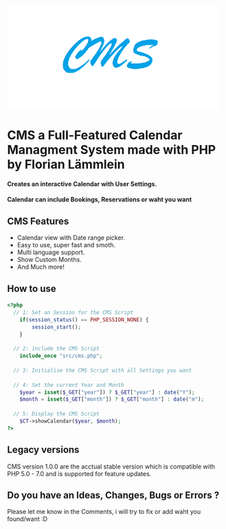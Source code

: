 ![CMS](cms.png)
# CMS a Full-Featured Calendar Managment System made with PHP by Florian Lämmlein
#### Creates an interactive Calendar with User Settings.
#### Calendar can include Bookings, Reservations or waht you want

## CMS Features
- Calendar view with Date range picker.
- Easy to use, super fast and smoth.
- Multi language support.
- Show Custom Months.
- And Much more!

## How to use
```php
<?php
  // 1: Set an Session for the CMS Script
    if(session_status() == PHP_SESSION_NONE) {
        session_start();
    }

  // 2: include the CMS Script
    include_once "src/cms.php";
  
  // 3: Initialise the CMS Script with all Settings you want
  
  // 4: Set the current Year and Month
    $year = isset($_GET["year"]) ? $_GET["year"] : date("Y");
    $month = isset($_GET["month"]) ? $_GET["month"] : date("m");
    
  // 5: Display the CMS Script
    $CT->showCalendar($year, $month);
?>
```

## Legacy versions
CMS version 1.0.0 are the acctual stable version which is compatible with PHP 5.0 - 7.0 and is supported for feature updates.

## Do you have an Ideas, Changes, Bugs or Errors ?
Please let me know in the Comments, i will try to fix or add waht you found/want :D
